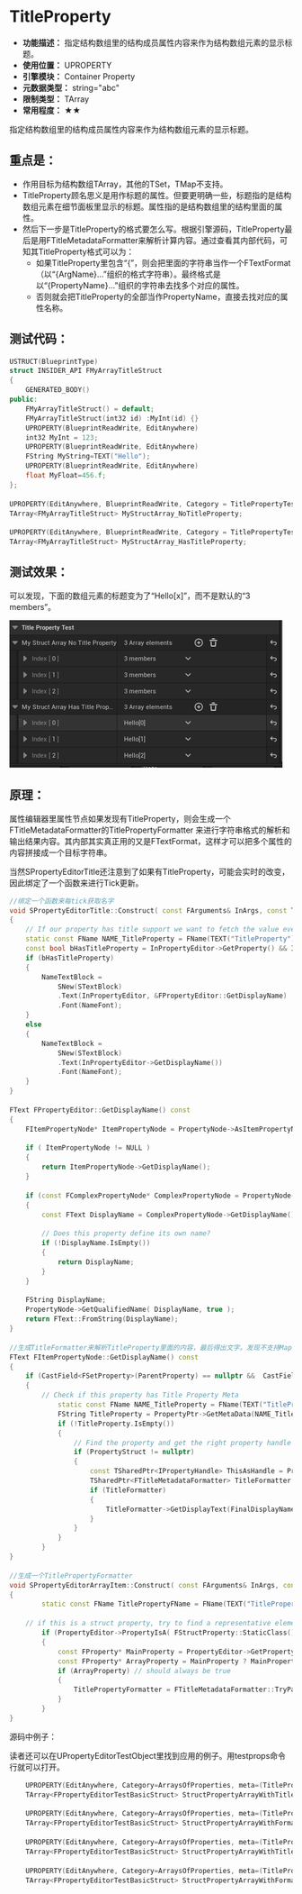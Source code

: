 ﻿# TitleProperty

- **功能描述：** 指定结构数组里的结构成员属性内容来作为结构数组元素的显示标题。
- **使用位置：** UPROPERTY
- **引擎模块：** Container Property
- **元数据类型：** string="abc"
- **限制类型：** TArray<FStruct>
- **常用程度：** ★★

指定结构数组里的结构成员属性内容来作为结构数组元素的显示标题。

## 重点是：

- 作用目标为结构数组TArray<FStruct>，其他的TSet，TMap不支持。
- TitleProperty顾名思义是用作标题的属性。但要更明确一些，标题指的是结构数组元素在细节面板里显示的标题。属性指的是结构数组里的结构里面的属性。
- 然后下一步是TitleProperty的格式要怎么写。根据引擎源码，TitleProperty最后是用FTitleMetadataFormatter来解析计算内容。通过查看其内部代码，可知其TitleProperty格式可以为：
    - 如果TitleProperty里包含“{”，则会把里面的字符串当作一个FTextFormat（以“{ArgName}…”组织的格式字符串）。最终格式是以“{PropertyName}…”组织的字符串去找多个对应的属性。
    - 否则就会把TitleProperty的全部当作PropertyName，直接去找对应的属性名称。

## 测试代码：

```cpp
USTRUCT(BlueprintType)
struct INSIDER_API FMyArrayTitleStruct
{
	GENERATED_BODY()
public:
	FMyArrayTitleStruct() = default;
	FMyArrayTitleStruct(int32 id) :MyInt(id) {}
	UPROPERTY(BlueprintReadWrite, EditAnywhere)
	int32 MyInt = 123;
	UPROPERTY(BlueprintReadWrite, EditAnywhere)
	FString MyString=TEXT("Hello");
	UPROPERTY(BlueprintReadWrite, EditAnywhere)
	float MyFloat=456.f;
};

UPROPERTY(EditAnywhere, BlueprintReadWrite, Category = TitlePropertyTest)
TArray<FMyArrayTitleStruct> MyStructArray_NoTitleProperty;

UPROPERTY(EditAnywhere, BlueprintReadWrite, Category = TitlePropertyTest, meta = (TitleProperty="{MyString}[{MyInt}]"))
TArray<FMyArrayTitleStruct> MyStructArray_HasTitleProperty;
```

## 测试效果：

可以发现，下面的数组元素的标题变为了“Hello[x]”，而不是默认的“3 members”。

![Untitled](Untitled.png)

## 原理：

属性编辑器里属性节点如果发现有TitleProperty，则会生成一个FTitleMetadataFormatter的TitlePropertyFormatter 来进行字符串格式的解析和输出结果内容。其内部其实真正用的又是FTextFormat，这样才可以把多个属性的内容拼接成一个目标字符串。

当然SPropertyEditorTitle还注意到了如果有TitleProperty，可能会实时的改变，因此绑定了一个函数来进行Tick更新。

```cpp
//绑定一个函数来每tick获取名字
void SPropertyEditorTitle::Construct( const FArguments& InArgs, const TSharedRef<FPropertyEditor>& InPropertyEditor )
{
	// If our property has title support we want to fetch the value every tick, otherwise we can just use a static value
	static const FName NAME_TitleProperty = FName(TEXT("TitleProperty"));
	const bool bHasTitleProperty = InPropertyEditor->GetProperty() && InPropertyEditor->GetProperty()->HasMetaData(NAME_TitleProperty);
	if (bHasTitleProperty)
	{
		NameTextBlock =
			SNew(STextBlock)
			.Text(InPropertyEditor, &FPropertyEditor::GetDisplayName)
			.Font(NameFont);
	}		
	else
	{
		NameTextBlock =
			SNew(STextBlock)
			.Text(InPropertyEditor->GetDisplayName())
			.Font(NameFont);
	}
}

FText FPropertyEditor::GetDisplayName() const
{
	FItemPropertyNode* ItemPropertyNode = PropertyNode->AsItemPropertyNode();

	if ( ItemPropertyNode != NULL )
	{
		return ItemPropertyNode->GetDisplayName();
	}

	if (const FComplexPropertyNode* ComplexPropertyNode = PropertyNode->AsComplexNode())
	{
		const FText DisplayName = ComplexPropertyNode->GetDisplayName();

		// Does this property define its own name?
		if (!DisplayName.IsEmpty())
		{
			return DisplayName;
		}
	}

	FString DisplayName;
	PropertyNode->GetQualifiedName( DisplayName, true );
	return FText::FromString(DisplayName);
}

//生成TitleFormatter来解析TitleProperty里面的内容，最后得出文字。发现不支持Map，Set，因此只支持array。签名还有个判断ArrayIndex()==1的分支，走进普通属性
FText FItemPropertyNode::GetDisplayName() const
{
	if (CastField<FSetProperty>(ParentProperty) == nullptr &&  CastField<FMapProperty>(ParentProperty) == nullptr)
	{
		// Check if this property has Title Property Meta
			static const FName NAME_TitleProperty = FName(TEXT("TitleProperty"));
			FString TitleProperty = PropertyPtr->GetMetaData(NAME_TitleProperty);
			if (!TitleProperty.IsEmpty())
			{
				// Find the property and get the right property handle
				if (PropertyStruct != nullptr)
				{
					const TSharedPtr<IPropertyHandle> ThisAsHandle = PropertyEditorHelpers::GetPropertyHandle(NonConstThis->AsShared(), nullptr, nullptr);
					TSharedPtr<FTitleMetadataFormatter> TitleFormatter = FTitleMetadataFormatter::TryParse(ThisAsHandle, TitleProperty);
					if (TitleFormatter)
					{
						TitleFormatter->GetDisplayText(FinalDisplayName);
					}
				}
			}
		}
}

//生成一个TitlePropertyFormatter 
void SPropertyEditorArrayItem::Construct( const FArguments& InArgs, const TSharedRef< class FPropertyEditor>& InPropertyEditor )
{
		static const FName TitlePropertyFName = FName(TEXT("TitleProperty"));

	// if this is a struct property, try to find a representative element to use as our stand in
		if (PropertyEditor->PropertyIsA( FStructProperty::StaticClass() ))
		{
			const FProperty* MainProperty = PropertyEditor->GetProperty();
			const FProperty* ArrayProperty = MainProperty ? MainProperty->GetOwner<const FProperty>() : nullptr;
			if (ArrayProperty) // should always be true
			{
				TitlePropertyFormatter = FTitleMetadataFormatter::TryParse(PropertyEditor->GetPropertyHandle(), ArrayProperty->GetMetaData(TitlePropertyFName));
			}
		}
}
```

源码中例子：

读者还可以在UPropertyEditorTestObject里找到应用的例子。用testprops命令行就可以打开。

```cpp
	UPROPERTY(EditAnywhere, Category=ArraysOfProperties, meta=(TitleProperty=IntPropertyInsideAStruct))
	TArray<FPropertyEditorTestBasicStruct> StructPropertyArrayWithTitle;

	UPROPERTY(EditAnywhere, Category=ArraysOfProperties, meta=(TitleProperty="{IntPropertyInsideAStruct} + {FloatPropertyInsideAStruct}"))
	TArray<FPropertyEditorTestBasicStruct> StructPropertyArrayWithFormattedTitle;

	UPROPERTY(EditAnywhere, Category=ArraysOfProperties, meta=(TitleProperty=ErrorProperty))
	TArray<FPropertyEditorTestBasicStruct> StructPropertyArrayWithTitleError;

	UPROPERTY(EditAnywhere, Category=ArraysOfProperties, meta=(TitleProperty="{ErrorProperty}"))
	TArray<FPropertyEditorTestBasicStruct> StructPropertyArrayWithFormattedTitleError;
```
